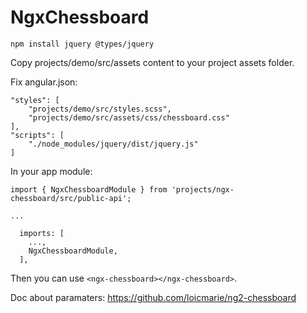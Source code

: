# NgxChessboard

```
npm install jquery @types/jquery
```

Copy projects/demo/src/assets content to your project assets folder.

Fix angular.json:

```
"styles": [
    "projects/demo/src/styles.scss",
    "projects/demo/src/assets/css/chessboard.css"
],
"scripts": [
    "./node_modules/jquery/dist/jquery.js"
]
```

In your app module:

```
import { NgxChessboardModule } from 'projects/ngx-chessboard/src/public-api';

...

  imports: [
    ...,
    NgxChessboardModule,
  ],
```

Then you can use `<ngx-chessboard></ngx-chessboard>`.

Doc about paramaters: https://github.com/loicmarie/ng2-chessboard